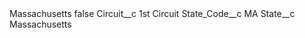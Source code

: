 <?xml version="1.0" encoding="UTF-8"?>
<CustomMetadata xmlns="http://soap.sforce.com/2006/04/metadata" xmlns:xsi="http://www.w3.org/2001/XMLSchema-instance" xmlns:xsd="http://www.w3.org/2001/XMLSchema">
    <label>Massachusetts</label>
    <protected>false</protected>
    <values>
        <field>Circuit__c</field>
        <value xsi:type="xsd:string">1st Circuit</value>
    </values>
    <values>
        <field>State_Code__c</field>
        <value xsi:type="xsd:string">MA</value>
    </values>
    <values>
        <field>State__c</field>
        <value xsi:type="xsd:string">Massachusetts</value>
    </values>
</CustomMetadata>
